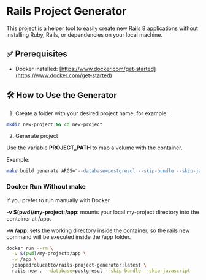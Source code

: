# Rails Project Generator

This project is a helper tool to easily create new Rails 8 applications without installing Ruby, Rails, or dependencies on your local machine.

## ✅ Prerequisites

- Docker installed: [https://www.docker.com/get-started](https://www.docker.com/get-started)

## 🛠️ How to Use the Generator

1. Create a folder with your desired project name, for example:

```bash
mkdir new-project && cd new-project
```

2. Generate project

Use the variable **PROJECT_PATH** to map a volume with the container.

Exemple:

```bash
make build generate ARGS="--database=postgresql --skip-bundle --skip-javascript" PROJECT_PATH="./new-project"
```

### Docker Run Without make

If you prefer to run manually with Docker.

**-v $(pwd)/my-project:/app**: mounts your local my-project directory into the container at /app.

**-w /app**: sets the working directory inside the container, so the rails new command will be executed inside the /app folder.

```bash
docker run --rm \
  -v $(pwd)/my-project:/app \
  -w /app \
  joaopedrolucatto/rails-project-generator:latest \
  rails new . --database=postgresql --skip-bundle --skip-javascript
```
